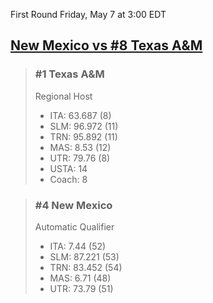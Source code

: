 First Round
Friday, May 7 at 3:00 EDT
## [New Mexico vs #8 Texas A&M](https://www.ncaa.com/game/5833377) 

> ### #1 Texas A&M  
> Regional Host  
> - ITA: 63.687 (8)  
> - SLM: 96.972 (11)  
> - TRN: 95.892 (11)  
> - MAS: 8.53 (12)  
> - UTR: 79.76 (8)  
> - USTA: 14  
> - Coach: 8  

> ### #4 New Mexico  
> Automatic Qualifier  
> - ITA: 7.44 (52)  
> - SLM: 87.221 (53)  
> - TRN: 83.452 (54)  
> - MAS: 6.71 (48)  
> - UTR: 73.79 (51)  